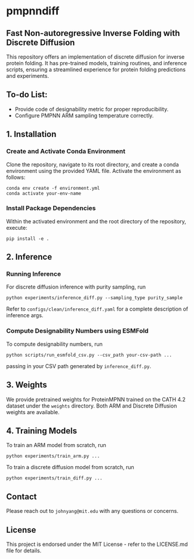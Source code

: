 # pmpnndiff
## Fast Non-autoregressive Inverse Folding with Discrete Diffusion

This repository offers an implementation of discrete diffusion for inverse protein folding. It has pre-trained models, training routines, and inference scripts, ensuring a streamlined experience for protein folding predictions and experiments.

## To-do List:

- Provide code of designability metric for proper reproducibility.
- Configure PMPNN ARM sampling temperature correctly.

## 1. Installation

### Create and Activate Conda Environment
Clone the repository, navigate to its root directory, and create a conda environment using the provided YAML file. Activate the environment as follows:
```shell
conda env create -f environment.yml
conda activate your-env-name
```

### Install Package Dependencies
Within the activated environment and the root directory of the repository, execute:

```shell
pip install -e .
```

## 2. Inference

### Running Inference

For discrete diffusion inference with purity sampling, run
```shell
python experiments/inference_diff.py --sampling_type purity_sample
```

Refer to `configs/clean/inference_diff.yaml` for a complete description of inference args.

### Compute Designability Numbers using ESMFold

To compute designability numbers, run 
```shell
python scripts/run_esmfold_csv.py --csv_path your-csv-path ...
```
passing in your CSV path generated by `inference_diff.py`.

## 3. Weights

We provide pretrained weights for ProteinMPNN trained on the CATH 4.2 dataset under the `weights` directory. Both ARM and Discrete Diffusion weights are available.

## 4. Training Models

To train an ARM model from scratch, run

```shell
python experiments/train_arm.py ...
```

To train a discrete diffusion model from scratch, run

```shell
python experiments/train_diff.py ...
```

## Contact

Please reach out to `johnyang@mit.edu` with any questions or concerns.

## License

This project is endorsed under the MIT License - refer to the LICENSE.md file for details.
